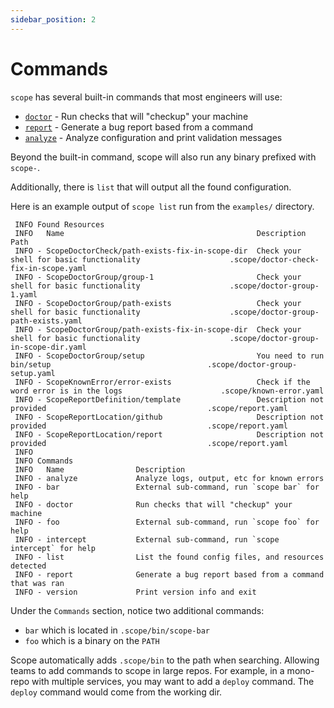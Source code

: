 ```yaml
---
sidebar_position: 2
---
```


# Commands

`scope` has several built-in commands that most engineers will use:
- [`doctor`](doctor.md) - Run checks that will "checkup" your machine
- [`report`](report.md) - Generate a bug report based from a command
- [`analyze`](analyze/index.md) - Analyze configuration and print validation messages

Beyond the built-in command, scope will also run any binary prefixed with `scope-`.

Additionally, there is `list` that will output all the found configuration.

Here is an example output of `scope list` run from the `examples/` directory.

```text
 INFO Found Resources
 INFO   Name                                           Description                                                 Path
 INFO - ScopeDoctorCheck/path-exists-fix-in-scope-dir  Check your shell for basic functionality                    .scope/doctor-check-fix-in-scope.yaml
 INFO - ScopeDoctorGroup/group-1                       Check your shell for basic functionality                    .scope/doctor-group-1.yaml
 INFO - ScopeDoctorGroup/path-exists                   Check your shell for basic functionality                    .scope/doctor-group-path-exists.yaml
 INFO - ScopeDoctorGroup/path-exists-fix-in-scope-dir  Check your shell for basic functionality                    .scope/doctor-group-in-scope-dir.yaml
 INFO - ScopeDoctorGroup/setup                         You need to run bin/setup                                   .scope/doctor-group-setup.yaml
 INFO - ScopeKnownError/error-exists                   Check if the word error is in the logs                      .scope/known-error.yaml
 INFO - ScopeReportDefinition/template                 Description not provided                                    .scope/report.yaml
 INFO - ScopeReportLocation/github                     Description not provided                                    .scope/report.yaml
 INFO - ScopeReportLocation/report                     Description not provided                                    .scope/report.yaml
 INFO
 INFO Commands
 INFO   Name                Description
 INFO - analyze             Analyze logs, output, etc for known errors
 INFO - bar                 External sub-command, run `scope bar` for help
 INFO - doctor              Run checks that will "checkup" your machine
 INFO - foo                 External sub-command, run `scope foo` for help
 INFO - intercept           External sub-command, run `scope intercept` for help
 INFO - list                List the found config files, and resources detected
 INFO - report              Generate a bug report based from a command that was ran
 INFO - version             Print version info and exit

```

Under the `Commands` section, notice two additional commands:
- `bar` which is located in `.scope/bin/scope-bar`
- `foo` which is a binary on the `PATH`

Scope automatically adds `.scope/bin` to the path when searching. Allowing teams to add commands to scope in large repos. For example, in a mono-repo with multiple services, you may want to add a `deploy` command. The `deploy` command would come from the working dir.